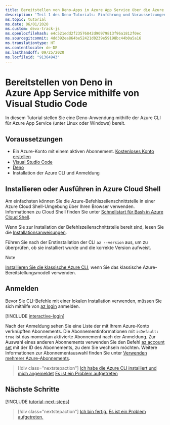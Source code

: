```yaml
---
title: Bereitstellen von Deno-Apps in Azure App Service über die Azure CLI
description: 'Teil 1 des Deno-Tutorials: Einführung und Voraussetzungen'
ms.topic: tutorial
ms.date: 06/01/2020
ms.custom: devx-track-js
ms.openlocfilehash: e4c521edd2f23576842d90979813f96a1812f0ec
ms.sourcegitcommit: 4dd392ea864be52421d0239e59198bc44b0a5a16
ms.translationtype: HT
ms.contentlocale: de-DE
ms.lasthandoff: 09/25/2020
ms.locfileid: "91364943"
---
```

# <a name="deploy-deno-to-azure-app-service-using-visual-studio-code"></a>Bereitstellen von Deno in Azure App Service mithilfe von Visual Studio Code

In diesem Tutorial stellen Sie eine Deno-Anwendung mithilfe der Azure CLI für Azure App Service (unter Linux oder Windows) bereit.

## <a name="prerequisites"></a>Voraussetzungen

- Ein Azure-Konto mit einem aktiven Abonnement. [Kostenloses Konto erstellen](https://azure.microsoft.com/free/?utm_source=campaign&utm_campaign=vscode-tutorial-appservice-deno&mktingSource=vscode-tutorial-appservice-deno)
- [Visual Studio Code](https://code.visualstudio.com/)
- [Deno](https://deno.land/#installation)
- Installation der Azure CLI und Anmeldung

## <a name="install-or-run-in-azure-cloud-shell"></a>Installieren oder Ausführen in Azure Cloud Shell

Am einfachsten können Sie die Azure-Befehlszeilenschnittstelle in einer Azure Cloud Shell-Umgebung über Ihren Browser verwenden. Informationen zu Cloud Shell finden Sie unter [Schnellstart für Bash in Azure Cloud Shell](/azure/cloud-shell/quickstart).

Wenn Sie zur Installation der Befehlszeilenschnittstelle bereit sind, lesen Sie die [Installationsanweisungen](/cli/azure/install-azure-cli).

Führen Sie nach der Erstinstallation der CLI `az --version` aus, um zu überprüfen, ob sie installiert wurde und die korrekte Version aufweist.

> [!NOTE]
> [Installieren Sie die klassische Azure CLI](/cli/azure/install-classic-cli), wenn Sie das klassische Azure-Bereitstellungsmodell verwenden.

## <a name="sign-in"></a>Anmelden

Bevor Sie CLI-Befehle mit einer lokalen Installation verwenden, müssen Sie sich mithilfe von [az login](/cli/azure/reference-index#az-login) anmelden.

[!INCLUDE [interactive-login](../azure-cli/includes/interactive-login.md)]

Nach der Anmeldung sehen Sie eine Liste der mit Ihrem Azure-Konto verknüpften Abonnements. Die Abonnementinformationen mit `isDefault: true` ist das momentan aktivierte Abonnement nach der Anmeldung. Zur Auswahl eines anderen Abonnements verwenden Sie den Befehl [az account set](/cli/azure/account#az-account-set) mit der ID des Abonnements, zu dem Sie wechseln möchten. Weitere Informationen zur Abonnementauswahl finden Sie unter [Verwenden mehrerer Azure-Abonnements](/cli/azure/manage-azure-subscriptions-azure-cli).

> [!div class="nextstepaction"]
> [Ich habe die Azure CLI installiert und mich angemeldet](tutorial-visual-studio-code-azure-app-service-deno-02.md) [Es ist ein Problem aufgetreten](https://www.research.net/r/PWZWZ52?tutorial=deno-deployment-azureappservice&step=getting-started)

## <a name="next-steps"></a>Nächste Schritte

[!INCLUDE [tutorial-next-steps](includes/tutorial-next-steps.md)]

> [!div class="nextstepaction"]
> [Ich bin fertig.](node-howto-deploy-web-app.md) [Es ist ein Problem aufgetreten.](https://www.research.net/r/PWZWZ52?tutorial=deno-deployment-azureappservice&step=clean-up-resources)
